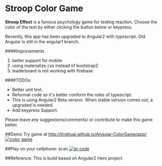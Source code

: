 # Stroop Color Game 

**Stroop Effect** is a famous psychology game for testing reaction. Choose the color of the text by either clicking the button below or keypress. 


Recently, this app has been upgraded to Angular2 with typescript. Old Angular is still in the angular1 branch.

####Improvements 

1. better support for mobile
2. using materialize css instead of bootstrap2
3. leaderboard is not working with firebase


####TODOs:
* Better unit test.
* Reformat code so it's better conform the rules of typescript. 
* This is using Angular2 Beta version. When stable version comes out, a upgraded is needed. 
* Add keypress Support. 

Please leave any suggestions/comments/ or contribute to make this game better. 

##Demo
Try game at http://linghuaj.github.io/Angular-ColorGame/app/
[![color game](https://raw.githubusercontent.com/linghuaj/Angular-ColorGame/master/screenshot.PNG)](#features)

##Play on your cellphone:
scan
[![qr code](https://raw.githubusercontent.com/linghuaj/Angular-ColorGame/master/qrcode.png)](#features)


##Reference:
This is build based on Angular2 Hero project.
